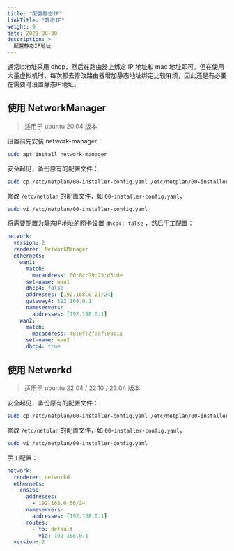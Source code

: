 ```yaml
---
title: "配置静态IP"
linkTitle: "静态IP"
weight: 9
date: 2021-08-30
description: >
  配置静态IP地址
---
```


通常ip地址采用 dhcp，然后在路由器上绑定 IP 地址和 mac 地址即可。但在使用大量虚拟机时，每次都去修改路由器增加静态地址绑定比较麻烦，因此还是有必要在需要时设置静态IP地址。

## 使用 NetworkManager 

> 适用于 ubuntu 20.04 版本

设置前先安装 network-manager：

```bash
sudo apt install network-manager
```

安全起见，备份原有的配置文件：

```bash
sudo cp /etc/netplan/00-installer-config.yaml /etc/netplan/00-installer-config.yaml.original
```

修改 `/etc/netplan` 的配置文件，如 `00-installer-config.yaml`，

```bash
sudo vi /etc/netplan/00-installer-config.yaml
```

将需要配置为静态IP地址的网卡设置 `dhcp4: false` ，然后手工配置：

```yaml
network:
  version: 2
  renderer: NetworkManager
  ethernets:
    wan1:
      match:
        macaddress: 00:0c:29:23:d3:de
      set-name: wan1
      dhcp4: false
      addresses: [192.168.0.21/24]
      gateway4: 192.168.0.1
      nameservers:
        addresses: [192.168.0.1]
    wan2:
      match:
        macaddress: 48:0f:cf:ef:08:11
      set-name: wan2
      dhcp4: true
```

## 使用 Networkd

> 适用于 ubuntu 22.04 / 22.10 / 23.04 版本

安全起见，备份原有的配置文件：

```bash
sudo cp /etc/netplan/00-installer-config.yaml /etc/netplan/00-installer-config.yaml.original
```

修改 `/etc/netplan` 的配置文件，如 `00-installer-config.yaml`，

```bash
sudo vi /etc/netplan/00-installer-config.yaml
```

手工配置：

```yaml
network:
  renderer: networkd
  ethernets:
    ens160:
      addresses:
        - 192.168.0.56/24
      nameservers:
        addresses: [192.168.0.1]
      routes:
        - to: default
          via: 192.168.0.1
  version: 2
```





